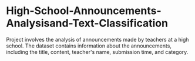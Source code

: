 # High-School-Announcements-Analysisand-Text-Classification
Project involves the analysis of announcements made by teachers at a high school. The dataset contains information about the announcements, including the title, content, teacher's name, submission time, and category.
